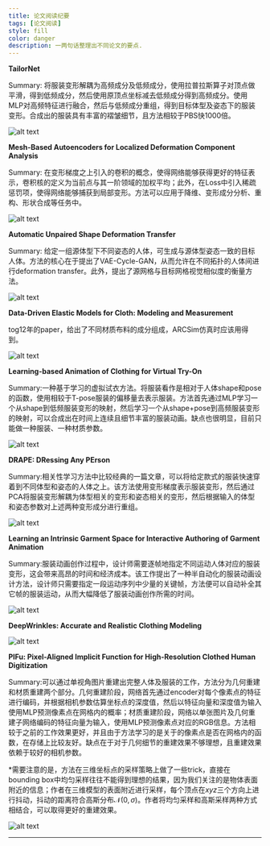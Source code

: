 ```yaml
---
title: 论文阅读纪要
tags: [论文阅读]
style: fill
color: danger
description: 一两句话整理出不同论文的要点.
---
```


**TailorNet**

Summary: 将服装变形解耦为高频成分及低频成分，使用拉普拉斯算子对顶点做平滑，得到低频成分，然后使用原顶点坐标减去低频成分得到高频成分。使用MLP对高频特征进行融合，然后与低频成分重组，得到目标体型及姿态下的服装变形。合成出的服装具有丰富的褶皱细节，且方法相较于PBS快1000倍。

![alt text](/blog_resources/reading_summary/TailorNet.png)

**Mesh-Based Autoencoders for Localized Deformation Component Analysis**

Summary: 在变形梯度之上引入的卷积的概念，使得网络能够获得更好的特征表示，卷积核的定义为当前点与其一阶领域的加权平均；此外，在Loss中引入稀疏惩罚项，使得网络能够捕获到局部变形。方法可以应用于降维、变形成分分析、重构、形状合成等任务中。

![alt text](/blog_resources/reading_summary/convMesh.png)

**Automatic Unpaired Shape Deformation Transfer**

Summary: 给定一组源体型下不同姿态的人体，可生成与源体型姿态一致的目标人体。方法的核心在于提出了VAE-Cycle-GAN，从而允许在不同拓扑的人体间进行deformation transfer。此外，提出了源网格与目标网格视觉相似度的衡量方法。

![alt text](/blog_resources/reading_summary/auto_trans.png)

**Data-Driven Elastic Models for Cloth: Modeling and Measurement**

tog12年的paper，给出了不同材质布料的成分组成，ARCSim仿真时应该用得到。

![alt text](/blog_resources/reading_summary/material_parameters.png)

**Learning-based Animation of Clothing for Virtual Try-On**

Summary:一种基于学习的虚拟试衣方法。将服装看作是相对于人体shape和pose的函数，使用相较于T-pose服装的偏移量去表示服装。方法首先通过MLP学习一个从shape到低频服装变形的映射，然后学习一个从shape+pose到高频服装变形的映射，可以合成出在时间上连续且细节丰富的服装动画。缺点也很明显，目前只能做一种服装、一种材质参数。

![alt text](/blog_resources/reading_summary/learning_based.png)

**DRAPE: DRessing Any PErson**

Summary:相关性学习方法中比较经典的一篇文章，可以将给定款式的服装快速穿着到不同体型和姿态的人体之上。该方法使用变形梯度表示服装变形，然后通过PCA将服装变形解耦为体型相关的变形和姿态相关的变形，然后根据输入的体型和姿态参数对上述两种变形成分进行重组。

![alt text](/blog_resources/reading_summary/DRAPE.png)

**Learning an Intrinsic Garment Space for Interactive Authoring of Garment Animation**

Summary:服装动画创作过程中，设计师需要逐帧地指定不同运动人体对应的服装变形，这会带来高昂的时间和经济成本。该工作提出了一种半自动化的服装动画设计方法，设计师只需要指定一段运动序列中少量的关键帧，方法便可以自动补全其它帧的服装运动，从而大幅降低了服装动画创作所需的时间。

![alt text](/blog_resources/reading_summary/authoring.png)

**DeepWrinkles: Accurate and Realistic Clothing Modeling**

![alt text](/blog_resources/reading_summary/DeepWrinkles.png)

**PIFu: Pixel-Aligned Implicit Function for High-Resolution Clothed Human Digitization**

Summary:可以通过单视角图片重建出完整人体及服装的工作，方法分为几何重建和材质重建两个部分。几何重建阶段，网络首先通过encoder对每个像素点的特征进行编码，并根据相机参数估算坐标点的深度值，然后以特征向量和深度值为输入使用MLP预测像素点在网格内的概率；材质重建阶段，网络以单张图片及几何重建子网络编码的特征向量为输入，使用MLP预测像素点对应的RGB信息。方法相较于之前的工作效果更好，并且由于方法学习的是关于的像素点是否在网格内的函数，在存储上比较友好。缺点在于对于几何细节的重建效果不够理想，且重建效果依赖于较好的相机参数。

*需要注意的是，方法在三维坐标点的采样策略上做了一些trick，直接在bounding box中均匀采样往往不能得到理想的结果，因为我们关注的是物体表面附近的信息；作者在三维模型的表面附近进行采样，每个顶点在$xyz$三个方向上进行抖动，抖动的距离符合高斯分布$\mathcal N(0, \sigma)$。作者将均匀采样和高斯采样两种方式相结合，可以取得更好的重建效果。

![alt text](/blog_resources/reading_summary/PIFu.png)

****